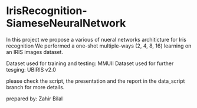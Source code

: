 # IrisRecognition-SiameseNeuralNetwork

In this project we propose a various of nueral networks architicture for Iris recognition
We performed a one-shot multiple-ways (2, 4, 8, 16) learning on an IRIS images dataset.

Dataset used for training and testing: MMUII
Dataset used for further tesging: UBIRIS v2.0

please check the script, the presentation and the report in the data_script branch for more details.


prepared by: Zahir Bilal
